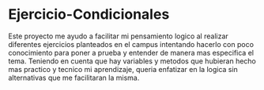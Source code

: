 # Ejercicio-Condicionales

Este proyecto me ayudo a facilitar mi pensamiento logico al realizar diferentes ejercicios planteados en el campus intentando hacerlo con poco conocimiento para poner a prueba y entender de manera mas especifica el tema. Teniendo en cuenta que hay variables y metodos que hubieran hecho mas practico y tecnico mi aprendizaje, queria enfatizar en la logica sin alternativas que me facilitaran la misma.